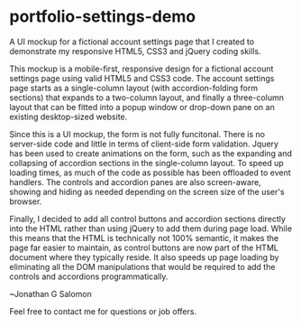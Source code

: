 # portfolio-settings-demo
A UI mockup for a fictional account settings page that I created to demonstrate my responsive HTML5, CSS3 and jQuery coding skills.

This mockup is a mobile-first, responsive design for a fictional account settings page using valid HTML5 and CSS3 code. The account settings page starts as a single-column layout (with accordion-folding form sections) that expands to a two-column layout, and finally a three-column layout that can be fitted into a popup window or drop-down pane on an existing desktop-sized website.

Since this is a UI mockup, the form is not fully funcitonal. There is no server-side code and little in terms of client-side form validation. Jquery has been used to create animations on the form, such as the expanding and collapsing of accordion sections in the single-column layout. To speed up loading times, as much of the code as possible has been offloaded to event handlers. The controls and accordion panes are also screen-aware, showing and hiding as needed depending on the screen size of the user's browser.

Finally, I decided to add all  control buttons and accordion sections directly into the HTML rather than using jQuery to add them during page load. While this means that the HTML is technically not 100% semantic, it makes the page far easier to maintain, as control buttons are now part of the HTML document where they typically reside. It also speeds up page loading by eliminating all the DOM manipulations that would be required to add the controls and accordions programmatically.

~Jonathan G Salomon

Feel free to contact me for questions or job offers.
